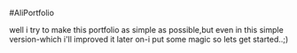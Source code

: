 #AliPortfolio

well i try to make this portfolio as simple as possible,but even in this simple version-which i'll improved it later on-i put some magic so lets get started..;)

